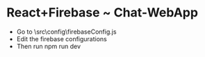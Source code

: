 # React+Firebase ~ Chat-WebApp

- Go to \src\config\firebaseConfig.js
- Edit the firebase configurations
- Then run npm run dev
